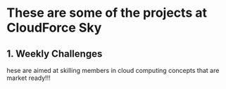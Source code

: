# These are some of the projects at CloudForce Sky

## 1. Weekly Challenges
hese are aimed at skilling members in cloud computing concepts that are market ready!!!
